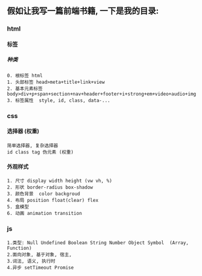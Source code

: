 ## 假如让我写一篇前端书籍, 一下是我的目录:

### html
#### 标签
##### 种类
    0. 根标签 html
    1. 头部标签 head>meta+title+link+view
    2. 基本元素标签 body>div+p+span+section+nav+header+footer+i+strong+em+video+audio+img
    3. 标签属性  style, id, class, data-...

### css
#### 选择器 (权重)
    简单选择器, 复杂选择器
    id class tag 伪元素 (权重)
#### 外观样式
    1. 尺寸 display width height (vw vh, %)
    2. 形状 border-radius box-shadow
    3. 颜色背景  color backgroud
    4. 布局 position float(clear) flex
    5. 盒模型
    6. 动画 animation transition

### js
    1.类型: Null Undefined Boolean String Number Object Symbol  (Array, Function)
    2.面向对象, 基于对象, 宿主, 
    3.词法, 语义, 执行时
    4.异步 setTimeout Promise 
    

